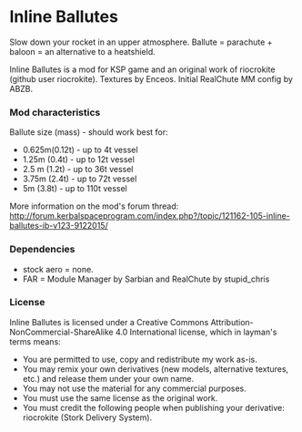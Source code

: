 Inline Ballutes
===

Slow down your rocket in an upper atmosphere. Ballute = parachute + baloon = an alternative to a heatshield.

Inline Ballutes is a mod for KSP game and an original work of riocrokite (github user riocrokite). Textures by Enceos. Initial RealChute MM config by ABZB.

### Mod characteristics

Ballute size (mass) - should work best for:

* 0.625m(0.12t) - up to 4t vessel
* 1.25m (0.4t) - up to 12t vessel
* 2.5 m (1.2t) - up to 36t vessel
* 3.75m (2.4t) - up to 72t vessel
* 5m    (3.8t) - up to 110t vessel 

More information on the mod's forum thread:
http://forum.kerbalspaceprogram.com/index.php?/topic/121162-105-inline-ballutes-ib-v123-9122015/

### Dependencies

* stock aero = none.
* FAR = Module Manager by Sarbian and RealChute by stupid_chris

### License

Inline Ballutes is licensed under a Creative Commons Attribution-NonCommercial-ShareAlike 4.0 International license, which in layman's terms means:
* You are permitted to use, copy and redistribute my work as-is.
* You may remix your own derivatives (new models, alternative textures, etc.) and release them under your own name.
* You may not use the material for any commercial purposes.
* You must use the same license as the original work.
* You must credit the following people when publishing your derivative: riocrokite (Stork Delivery System).
